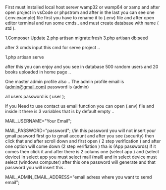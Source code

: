 First must installed local host serevr wamp32 or wamp64 or xamp and after
open project in vsCode or phpstrom and after in the last you can see one (.env.example) file
first you have to rename it to (.env) file and after open editor terminal and run some cmds..
and must create database with name ( std ).

1.Composer Update
2.php artisan migrate:fresh
3.php artisan db:seed 

after 3 cmds input this cmd for serve project ..

1.php artisan serve

after this you can enjoy and you see in database 500 random users
and 20 books uploaded in home page ..

One master admin profile also ..
The admin profile email is (admin@gmail.com) password is (admin)

all users password is ( user );


If you Need to use contact us email function you can open (.env) file and 
inside it there is 3 variables that is by default empty ..

MAIL_USERNAME="Your Email";

MAIL_PASSWORD="password"; //in this password you will not insert your gmail pasword
first go to gmail account and after you see (security) then click that and after scroll down
and first open ( 2 step verification ) and after one option will come down (2 step verifiation )
tha is (App passwords) if it comes then click it and after there is 2 colums one (select app ) and (select device)
in select app you must select mail (mail) and in select device must select (windows computer) after this one password
will generate and that password you will insert this .

MAIL_ADMIN_EMAIL_ADDRESS="email adress where you want to semd email";
